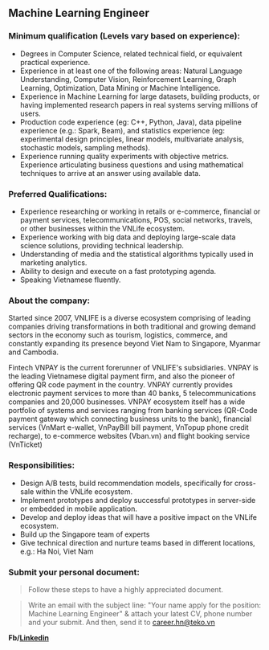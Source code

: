 ## Machine Learning Engineer

### Minimum qualification (Levels vary based on experience):
- Degrees in Computer Science, related technical field, or equivalent practical experience.
- Experience in at least one of the following areas: Natural Language Understanding, Computer Vision, Reinforcement Learning, Graph Learning, Optimization, Data Mining or Machine Intelligence.
- Experience in Machine Learning for large datasets, building products, or having implemented research papers in real systems serving millions of users.
- Production code experience (eg: C++, Python, Java), data pipeline experience (e.g.: Spark, Beam), and statistics experience (eg: experimental design principles, linear models, multivariate analysis, stochastic models, sampling methods).
- Experience running quality experiments with objective metrics. Experience articulating business questions and using mathematical techniques to arrive at an answer using available data.

### Preferred Qualifications:
- Experience researching or working in retails or e-commerce, financial or payment services, telecommunications, POS, social networks, travels, or other businesses within the VNLife ecosystem.
- Experience working with big data and deploying large-scale data science solutions, providing technical leadership.
- Understanding of media and the statistical algorithms typically used in marketing analytics.
- Ability to design and execute on a fast prototyping agenda.
- Speaking Vietnamese fluently.

### About the company:
Started since 2007, VNLIFE is a diverse ecosystem comprising of leading companies driving transformations in both traditional and growing demand sectors in the economy such as tourism, logistics, commerce, and constantly expanding its presence beyond Viet Nam to Singapore, Myanmar and Cambodia.

Fintech VNPAY is the current forerunner of VNLIFE's subsidiaries. VNPAY is the leading Vietnamese digital payment firm, and also the pioneer of offering QR code payment in the country. VNPAY currently provides electronic payment services to more than 40 banks, 5 telecommunications companies and 20,000 businesses. VNPAY ecosystem itself has a wide portfolio of systems and services ranging from banking services (QR-Code payment gateway which connecting business units to the bank), financial services (VnMart e-wallet, VnPayBill bill payment, VnTopup phone credit recharge), to e-commerce websites (Vban.vn) and flight booking service (VnTicket)

### Responsibilities:
- Design A/B tests, build recommendation models, specifically for cross-sale within the VNLife ecosystem.
- Implement prototypes and deploy successful prototypes in server-side or embedded in mobile application.
- Develop and deploy ideas that will have a positive impact on the VNLife ecosystem.
- Build up the Singapore team of experts
- Give technical direction and nurture teams based in different locations, e.g.: Ha Noi, Viet Nam

### Submit your personal document:
> Follow these steps to have a highly appreciated document.

> Write an email with the subject line: "Your name apply for the position: Machine Learning Engineer" & attach your latest CV, phone number and your submit. And then, send it to [career.hn@teko.vn](career.hn@teko.vn)

**Fb/[Linkedin](https://www.linkedin.com/in/hoaitrang13/)**
